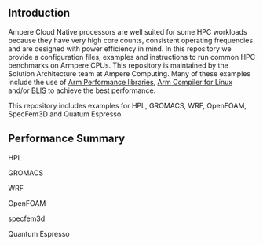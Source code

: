 ## Introduction

Ampere Cloud Native processors are well suited for some HPC workloads because they have very high core counts, consistent operating frequencies and are designed with power efficiency in mind.  In this repository we provide a configuration files, examples and instructions to run common HPC benchmarks on Armpere CPUs. This repository is maintained by the Solution Architecture team at Ampere Computing. Many of these examples include the use of [Arm Performance libraries](https://developer.arm.com/downloads/-/arm-performance-libraries), [Arm Compiler for Linux](https://developer.arm.com/downloads/-/arm-compiler-for-linux) and/or [BLIS](https://github.com/flame/blis) to achieve the best performance.

This repository includes examples for HPL, GROMACS, WRF, OpenFOAM, SpecFem3D and Quatum Espresso.

## Performance Summary
HPL

GROMACS

WRF

OpenFOAM

specfem3d

Quantum Espresso
